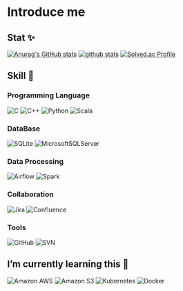 # Introduce me

## Stat ✨
[![Anurag's GitHub stats](https://github-readme-stats.vercel.app/api?username=dlgldgldgld)](https://github.com/dlgldgldgld/github-readme-stats)
[![github stats](https://github-readme-stats.vercel.app/api/top-langs?username=dlgldgldgld&count_private=true&show_icons=true&hide_border=true&bg_color=00000000&title_color=D65476&icon_color=D65476&text_color=BA5A6F)](https://github.com/dlgldgldgld)
[![Solved.ac Profile](http://mazassumnida.wtf/api/v2/generate_badge?boj=dlgldgld)](https://solved.ac/dlgldgld/)

## Skill 🧰
### Programming Language
![C](https://img.shields.io/badge/C-A8B9CC.svg?&style=for-the-bacge&logo=C&logoColor=white)
![C++](https://img.shields.io/badge/C++-00599C.svg?&style=for-the-bacge&logo=C%2B%2B&logoColor=white)
![Python](https://img.shields.io/badge/Python-3776AB.svg?&style=for-the-bacge&logo=Python&logoColor=white)
![Scala](https://img.shields.io/badge/scala-%23DC322F.svg?style=for-the-badge&logo=scala&logoColor=white)

### DataBase
![SQLite](https://img.shields.io/badge/SQLite-003B57.svg?&style=for-the-bacge&logo=SQLite&logoColor=white)
![MicrosoftSQLServer](https://img.shields.io/badge/Microsoft_SQL_Server-CC2927.svg?&style=for-the-bacge&logo=MicrosoftSQLServer&logoColor=white)

### Data Processing
![Airflow](https://img.shields.io/badge/Apache_Airflow-017CEE.svg?&style=for-the-bacge&logo=ApacheAirflow&logoColor=white)
![Spark](https://img.shields.io/badge/Apache_Spark-E25A1C.svg?&style=for-the-bacge&logo=ApacheSpark&logoColor=white)

### Collaboration
![Jira](https://img.shields.io/badge/Jira-0052CC.svg?&style=for-the-bacge&logo=Jira&logoColor=white)
![Confluence](https://img.shields.io/badge/Confluence-172B4D.svg?&style=for-the-bacge&logo=Confluence&logoColor=white)

### Tools
![GitHub](https://img.shields.io/badge/GitHub-181717.svg?&style=for-the-bacge&logo=GitHub&logoColor=white)
![SVN](https://img.shields.io/badge/SVN-4495D1.svg?&style=for-the-bacge&logo=Svn&logoColor=white)


## I’m currently learning this 🌱
![Amazon AWS](https://img.shields.io/badge/Amazon_AWS-232F3E.svg?&style=for-the-bacge&logo=AmazonAWS&logoColor=white)
![Amazon S3](https://img.shields.io/badge/Amazon_S3-569A31.svg?&style=for-the-bacge&logo=AmazonS3&logoColor=white)
![Kubernetes](https://img.shields.io/badge/Kubernetes-326CE5.svg?&style=for-the-bacge&logo=Kubernetes&logoColor=white)
![Docker](https://img.shields.io/badge/Docker-2496ED.svg?&style=for-the-bacge&logo=Docker&logoColor=white)
